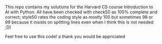 This repo contains my solutions for the Harvard CS course Introduction to AI with Python.
All have been checked with check50 as 100% complete and correct; style50 rates the coding style as mostly 100 but sometimes 98 or 99
because it insists on splitting lines even when I think this is not needed ;D)

Feel free to use this code!
a thank you would be appriciated
